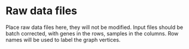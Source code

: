 # Raw data files

Place raw data files here, they will not be modified.
Input files should be batch corrected, with genes in the rows, samples in the columns.
Row names will be used to label the graph vertices.
